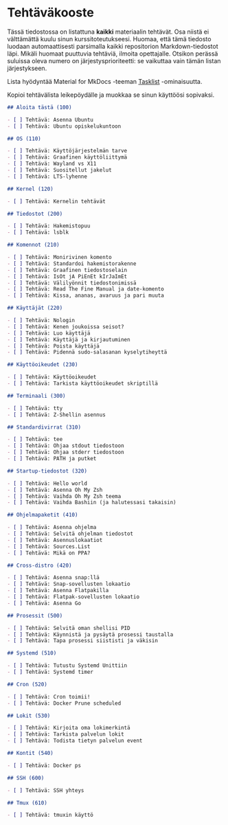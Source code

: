 
# Tehtäväkooste

Tässä tiedostossa on listattuna **kaikki** materiaalin tehtävät. Osa niistä ei välttämättä 
kuulu sinun kurssitoteutukseesi. Huomaa, että tämä tiedosto luodaan automaattisesti parsimalla 
kaikki repositorion Markdown-tiedostot läpi. Mikäli huomaat puuttuvia tehtäviä, ilmoita opettajalle.
Otsikon perässä suluissa oleva numero on järjestysprioriteetti: se vaikuttaa vain tämän listan järjestykseen.

Lista hyödyntää Material for MkDocs -teeman [Tasklist](https://squidfunk.github.io/mkdocs-material/reference/lists/#using-task-lists) -ominaisuutta.

Kopioi tehtävälista leikepöydälle ja muokkaa se sinun käyttöösi sopivaksi.


```markdown
## Aloita tästä (100)

- [ ] Tehtävä: Asenna Ubuntu
- [ ] Tehtävä: Ubuntu opiskelukuntoon

## OS (110)

- [ ] Tehtävä: Käyttöjärjestelmän tarve
- [ ] Tehtävä: Graafinen käyttöliittymä
- [ ] Tehtävä: Wayland vs X11
- [ ] Tehtävä: Suositellut jakelut
- [ ] Tehtävä: LTS-lyhenne

## Kernel (120)

- [ ] Tehtävä: Kernelin tehtävät

## Tiedostot (200)

- [ ] Tehtävä: Hakemistopuu
- [ ] Tehtävä: lsblk

## Komennot (210)

- [ ] Tehtävä: Monirivinen komento
- [ ] Tehtävä: Standardoi hakemistorakenne
- [ ] Tehtävä: Graafinen tiedostoselain
- [ ] Tehtävä: IsOt jA PiEnEt kIrJaImEt
- [ ] Tehtävä: Välilyönnit tiedostonimissä
- [ ] Tehtävä: Read The Fine Manual ja date-komento
- [ ] Tehtävä: Kissa, ananas, avaruus ja pari muuta

## Käyttäjät (220)

- [ ] Tehtävä: Nologin
- [ ] Tehtävä: Kenen joukoissa seisot?
- [ ] Tehtävä: Luo käyttäjä
- [ ] Tehtävä: Käyttäjä ja kirjautuminen
- [ ] Tehtävä: Poista käyttäjä
- [ ] Tehtävä: Pidennä sudo-salasanan kyselytiheyttä

## Käyttöoikeudet (230)

- [ ] Tehtävä: Käyttöoikeudet
- [ ] Tehtävä: Tarkista käyttöoikeudet skriptillä

## Terminaali (300)

- [ ] Tehtävä: tty
- [ ] Tehtävä: Z-Shellin asennus

## Standardivirrat (310)

- [ ] Tehtävä: tee
- [ ] Tehtävä: Ohjaa stdout tiedostoon
- [ ] Tehtävä: Ohjaa stderr tiedostoon
- [ ] Tehtävä: PATH ja putket

## Startup-tiedostot (320)

- [ ] Tehtävä: Hello world
- [ ] Tehtävä: Asenna Oh My Zsh
- [ ] Tehtävä: Vaihda Oh My Zsh teema
- [ ] Tehtävä: Vaihda Bashiin (ja halutessasi takaisin)

## Ohjelmapaketit (410)

- [ ] Tehtävä: Asenna ohjelma
- [ ] Tehtävä: Selvitä ohjelman tiedostot
- [ ] Tehtävä: Asennuslokaatiot
- [ ] Tehtävä: Sources.List
- [ ] Tehtävä: Mikä on PPA?

## Cross-distro (420)

- [ ] Tehtävä: Asenna snap:llä
- [ ] Tehtävä: Snap-sovellusten lokaatio
- [ ] Tehtävä: Asenna Flatpakilla
- [ ] Tehtävä: Flatpak-sovellusten lokaatio
- [ ] Tehtävä: Asenna Go

## Prosessit (500)

- [ ] Tehtävä: Selvitä oman shellisi PID
- [ ] Tehtävä: Käynnistä ja pysäytä prosessi taustalla
- [ ] Tehtävä: Tapa prosessi siististi ja väkisin

## Systemd (510)

- [ ] Tehtävä: Tutustu Systemd Unittiin
- [ ] Tehtävä: Systemd timer

## Cron (520)

- [ ] Tehtävä: Cron toimii!
- [ ] Tehtävä: Docker Prune scheduled

## Lokit (530)

- [ ] Tehtävä: Kirjoita oma lokimerkintä
- [ ] Tehtävä: Tarkista palvelun lokit
- [ ] Tehtävä: Todista tietyn palvelun event

## Kontit (540)

- [ ] Tehtävä: Docker ps

## SSH (600)

- [ ] Tehtävä: SSH yhteys

## Tmux (610)

- [ ] Tehtävä: tmuxin käyttö


```